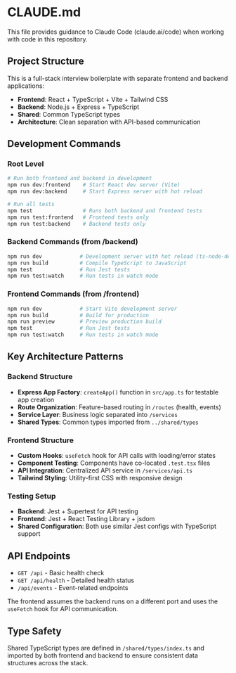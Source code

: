 # CLAUDE.md

This file provides guidance to Claude Code (claude.ai/code) when working with code in this repository.

## Project Structure

This is a full-stack interview boilerplate with separate frontend and backend applications:

- **Frontend**: React + TypeScript + Vite + Tailwind CSS
- **Backend**: Node.js + Express + TypeScript  
- **Shared**: Common TypeScript types
- **Architecture**: Clean separation with API-based communication

## Development Commands

### Root Level
```bash
# Run both frontend and backend in development
npm run dev:frontend    # Start React dev server (Vite)
npm run dev:backend     # Start Express server with hot reload

# Run all tests
npm test                # Runs both backend and frontend tests
npm run test:frontend   # Frontend tests only
npm run test:backend    # Backend tests only
```

### Backend Commands (from /backend)
```bash
npm run dev            # Development server with hot reload (ts-node-dev)
npm run build          # Compile TypeScript to JavaScript
npm test               # Run Jest tests
npm run test:watch     # Run tests in watch mode
```

### Frontend Commands (from /frontend)
```bash
npm run dev            # Start Vite development server
npm run build          # Build for production
npm run preview        # Preview production build
npm test               # Run Jest tests
npm run test:watch     # Run tests in watch mode
```

## Key Architecture Patterns

### Backend Structure
- **Express App Factory**: `createApp()` function in `src/app.ts` for testable app creation
- **Route Organization**: Feature-based routing in `/routes` (health, events)
- **Service Layer**: Business logic separated into `/services`
- **Shared Types**: Common types imported from `../shared/types`

### Frontend Structure
- **Custom Hooks**: `useFetch` hook for API calls with loading/error states
- **Component Testing**: Components have co-located `.test.tsx` files
- **API Integration**: Centralized API service in `/services/api.ts`
- **Tailwind Styling**: Utility-first CSS with responsive design

### Testing Setup
- **Backend**: Jest + Supertest for API testing
- **Frontend**: Jest + React Testing Library + jsdom
- **Shared Configuration**: Both use similar Jest configs with TypeScript support

## API Endpoints

- `GET /api` - Basic health check
- `GET /api/health` - Detailed health status
- `/api/events` - Event-related endpoints

The frontend assumes the backend runs on a different port and uses the `useFetch` hook for API communication.

## Type Safety

Shared TypeScript types are defined in `/shared/types/index.ts` and imported by both frontend and backend to ensure consistent data structures across the stack.